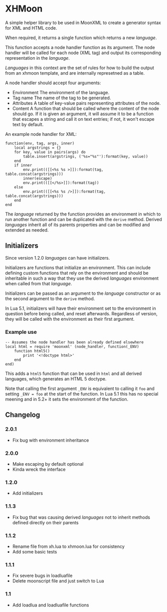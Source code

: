 XHMoon
================================================================================

A simple helper library to be used in MoonXML to create a generator syntax for
XML and HTML code.

When required, it returns a single function which returns a new *language*.

This function accepts a node handler function as its argument.
The node handler will be called for each node (XML tag) and output its
corresponding representation in the *language*.

*Languages* in this context are the set of rules for how to build the output
from an xhmoon template, and are internally represetned as a table.

A node handler should accept four arguments:

-	Environment
	The environment of the language.
-	Tag name
	The name of the tag to be generated.
-	Attributes
	A table of key-value pairs representing attributes of the node.
-	Content
	A function that should be called where the content of the node should go.
	If it is given an argument, it will assume it to be a function that escapes
	a string and call it on text entries; if not, it won't escape text by
	default.

An example node handler for XML:

	function(env, tag, args, inner)
		local argstrings = {}
		for key, value in pairs(args) do
			table.insert(argstrings, ('%s="%s"'):format(key, value))
		end
		if inner
			env.print(([[<%s %s >]]):format(tag, table.concat(argstrings)))
			inner(escape)
			env.print(([[</%s>]]):format(tag))
		else
			env.print(([[<%s %s />]]):format(tag, table.concat(argstrings)))
		end
	end

The *language* returned by the function provides an environment in which to run
another function and can be duplicated with the `derive` method.
Derived *languages* inherit all of its parents properties and can be modified and
extended as needed.

Initializers
--------------------------------------------------------------------------------

Since version 1.2.0 *languages* can have initializers.

Initializers are functions that initialize an environment. This can include
defining custom functions that rely on the environment and should be inheritable
in such a way that they use the derived *languages* environment when called from
that *language*.

Initializers can be passed as an argument to the *language* constructor
or as the second argument to the `derive` method.

In Lua 5.1, initializers will have their environment set to the environment in
question before being called, and reset afterwards. Regardless of version, they
will be called with the environment as their first argument.

### Example use

	-- Assumes the node handler has been already defined elsewhere
	local html = require 'moonxml' (node_handler, function(_ENV)
		function html5()
			print '<!doctype html>'
		end
	end)

This adds a `html5` function that can be used in `html` and all derived
languages, which generates an HTML 5 doctype.

Note that calling the first argument `_ENV` is equivalent to calling it `foo`
and setting `_ENV = foo` at the start of the function. In Lua 5.1 this has no
special meening and in 5.2+ it sets the environment of the function.

Changelog
--------------------------------------------------------------------------------

### 2.0.1
- Fix bug with environment inheritance

### 2.0.0
- Make escaping by default optional
- Kinda wreck the interface

### 1.2.0
- Add initializers

### 1.1.3
- Fix bug that was causing derived *languages* not to inherit methods defined
	directly on their parents

### 1.1.2
- Rename file from xh.lua to xhmoon.lua for consistency
- Add some basic tests

### 1.1.1
- Fix severe bugs in loadluafile
- Delete moonscript file and just switch to Lua

### 1.1
- Add loadlua and loadluafile functions
